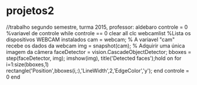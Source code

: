 # projetos2
//trabalho segundo semestre, turma 2015, professor: aldebaro
controle = 0 %variavel de controle
while controle == 0
    clear all
    clc
    webcamlist %Lista os dispositivos WEBCAM instalados 
    cam = webcam; % A variavel "cam" recebe os dados da webcam 
    img = snapshot(cam); % Adquirir uma única imagem da câmera
    faceDetector = vision.CascadeObjectDetector;
    bboxes = step(faceDetector, img);
    imshow(img), title('Detected faces');hold on
    for i=1:size(bboxes,1)
        rectangle('Position',bboxes(i,:),'LineWidth',2,'EdgeColor','y');
    end
controle = 0
end

